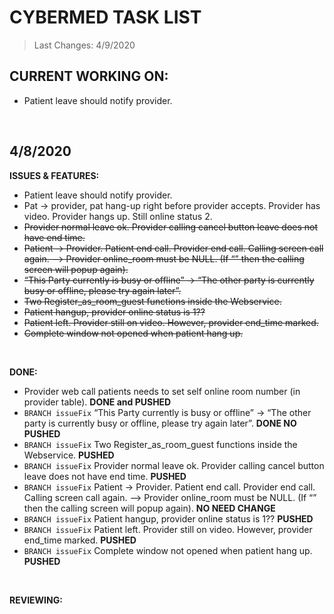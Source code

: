 # CYBERMED TASK LIST
>Last Changes: 4/9/2020 </br>

## CURRENT WORKING ON:</br> 
* Patient leave should notify provider.  </br>
</br>

## 4/8/2020
**ISSUES & FEATURES:** </br> 
* Patient leave should notify provider.  </br>
* Pat -> provider, pat hang-up right before provider accepts. Provider has video. Provider hangs up. Still online status 2.  </br>
* <s>Provider normal leave ok. Provider calling cancel button leave does not have end time.</s> </br>
* <s>Patient -> Provider. Patient end call. Provider end call. Calling screen call again. --> Provider online_room must be NULL. (If “” then the calling screen will popup again).</s>  </br>
* <s>“This Party currently is busy or offline” -> “The other party is currently busy or offline, please try again later”.</s> </br>
* <s>Two Register_as_room_guest functions inside the Webservice.</s> </br>
* <s>Patient hangup, provider online status is 1??</s>   </br>
* <s>Patient left. Provider still on video. However, provider end_time marked.</s>  </br>
* <s>Complete window not opened when patient hang up.</s>  </br>
</br>

**DONE:** </br> 
* Provider web call patients needs to set self online room number (in provider table). **DONE and PUSHED**</br>
* `BRANCH issueFix` “This Party currently is busy or offline” -> “The other party is currently busy or offline, please try again later”.  **DONE NO PUSHED** </br>
* `BRANCH issueFix` Two Register_as_room_guest functions inside the Webservice.  **PUSHED** </br>
* `BRANCH issueFix` Provider normal leave ok. Provider calling cancel button leave does not have end time.  **PUSHED** </br>
* `BRANCH issueFix` Patient -> Provider. Patient end call. Provider end call. Calling screen call again. --> Provider online_room must be NULL. (If “” then the calling screen will popup again).  **NO NEED CHANGE** </br>
* `BRANCH issueFix` Patient hangup, provider online status is 1??  **PUSHED** </br>
* `BRANCH issueFix` Patient left. Provider still on video. However, provider end_time marked.  **PUSHED** </br>
* `BRANCH issueFix` Complete window not opened when patient hang up.  **PUSHED**  </br>
</br>

**REVIEWING:** </br> 
</br>



